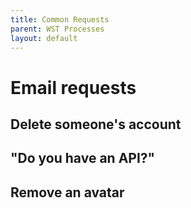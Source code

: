 ```yaml
---
title: Common Requests
parent: WST Processes
layout: default
---
```


# Email requests

## Delete someone's account

## "Do you have an API?"

## Remove an avatar
